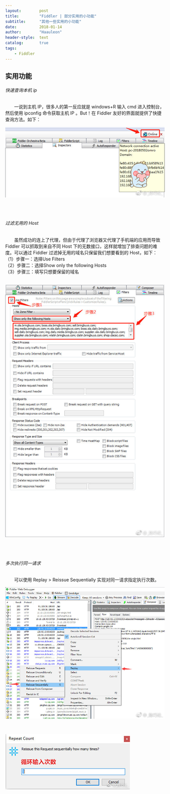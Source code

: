 ```yaml
---
layout:        post
title:         "Fiddler | 部分实用的小功能"
subtitle:      "其他一些实用的小功能"
date:          2018-01-14
author:        "Haauleon"
header-style:  text
catalog:       true
tags:
    - Fiddler
---
```


## 实用功能
###### 快速查询本机 ip
&emsp;&emsp;一说到主机 IP，很多人的第一反应就是 windows+R 输入 cmd 进入控制台，然后使用 ipconfig 命令获取主机 IP 。But！在 Fiddler 友好的界面就提供了快捷查询方法。如下：               

![](\img\in-post\post-fiddler\2018-01-14-fiddler-other-1.png)

<br><br>

###### 过滤无用的 Host
&emsp;&emsp;虽然成功的连上了代理，但由于代理了浏览器又代理了手机端的应用而导致 Fiddler 可以抓取到来自不同 Host 下的无数接口，这样就增加了排查问题的难度。可以通过 Fiddler 过滤掉无用的域名只保留我们想要看到的 Host，如下：       
（1）步骤一：选择Use Filters  
（2）步骤二：选择Show only the following Hosts  
（3）步骤三：填写只想要保留的域名          
<br>

![](\img\in-post\post-fiddler\2018-01-14-fiddler-other-2.png)     

<br><br>

###### 多次执行同一请求
&emsp;&emsp;可以使用 Replay > Reissue Sequentially 实现对同一请求指定执行次数。        

![](\img\in-post\post-fiddler\2018-01-14-fiddler-other-3.png)        

<br>

![](\img\in-post\post-fiddler\2018-01-14-fiddler-other-4.png)